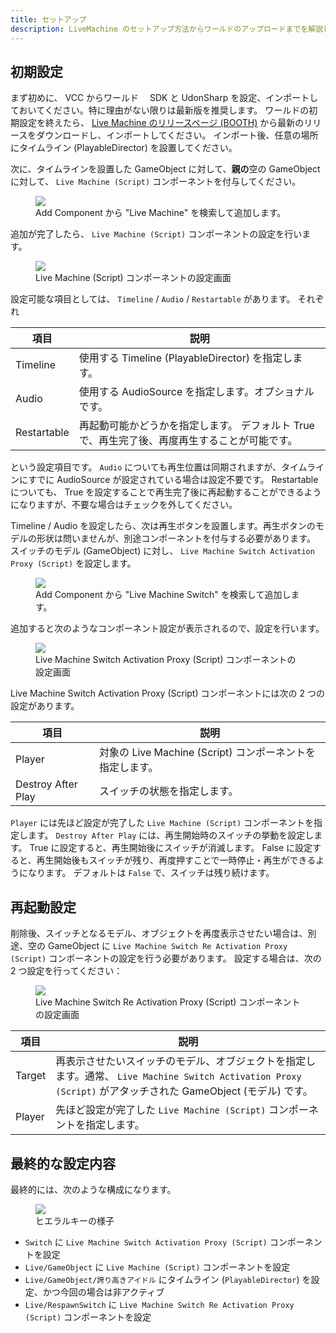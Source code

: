```yaml
---
title: セットアップ
description: LiveMachine のセットアップ方法からワールドのアップロードまでを解説します
---
```


## 初期設定

まず初めに、 VCC からワールド　 SDK と UdonSharp を設定、インポートしておいてください。特に理由がない限りは最新版を推奨します。
ワールドの初期設定を終えたら、 [Live Machine のリリースページ (BOOTH)](https://natsuneko-vrc.booth.pm/items/7351923) から最新のリリースをダウンロードし、インポートしてください。
インポート後、任意の場所にタイムライン (PlayableDirector) を設置してください。

次に、タイムラインを設置した GameObject に対して、**親の**空の GameObject に対して、 `Live Machine (Script)` コンポーネントを付与してください。

<figure>
  <img src="https://images.natsuneko.com/3a9106aee25893f55f56614ee5210af135aa6dc0fa64ba7134e2ae9615d79c2a.png" />
  <figcaption>Add Component から "Live Machine" を検索して追加します。</figcaption>
</figure>

追加が完了したら、 `Live Machine (Script)` コンポーネントの設定を行います。

<figure>
  <img src="https://images.natsuneko.com/f27d394e4666006651fe378e4dfff302f134dd1be66861f1b4ba0921d6623d11.png" />
  <figcaption>Live Machine (Script) コンポーネントの設定画面</figcaption>
</figure>

設定可能な項目としては、 `Timeline` / `Audio` / `Restartable` があります。
それぞれ

| 項目        | 説明                                                                                          |
| ----------- | --------------------------------------------------------------------------------------------- |
| Timeline    | 使用する Timeline (PlayableDirector) を指定します。                                           |
| Audio       | 使用する AudioSource を指定します。オプショナルです。                                         |
| Restartable | 再起動可能かどうかを指定します。 デフォルト True で、再生完了後、再度再生することが可能です。 |

という設定項目です。 `Audio` についても再生位置は同期されますが、タイムラインにすでに AudioSource が設定されている場合は設定不要です。
Restartable についても、 True を設定することで再生完了後に再起動することができるようになりますが、不要な場合はチェックを外してください。

Timeline / Audio を設定したら、次は再生ボタンを設置します。再生ボタンのモデルの形状は問いませんが、別途コンポーネントを付与する必要があります。
スイッチのモデル (GameObject) に対し、 `Live Machine Switch Activation Proxy (Script)` を設定します。

<figure>
  <img src="https://images.natsuneko.com/ea228c9d4ab929b6ffe32606fec4821d6fb748feed173dd7d4f8e0b69a33fb56.png" />
  <figcaption>Add Component から "Live Machine Switch" を検索して追加します。</figcaption>
</figure>

追加すると次のようなコンポーネント設定が表示されるので、設定を行います。

<figure>
  <img src="https://images.natsuneko.com/203c2f3af8e067e1c5d84fb9e6c985254c8a928ea12e1a289e826e3bfe1b0773.png" />
  <figcaption>Live Machine Switch Activation Proxy (Script) コンポーネントの設定画面</figcaption>
</figure>

Live Machine Switch Activation Proxy (Script) コンポーネントには次の 2 つの設定があります。

| 項目               | 説明                                                      |
| ------------------ | --------------------------------------------------------- |
| Player             | 対象の Live Machine (Script) コンポーネントを指定します。 |
| Destroy After Play | スイッチの状態を指定します。                              |

`Player` には先ほど設定が完了した `Live Machine (Script)` コンポーネントを指定します。
`Destroy After Play` には、再生開始時のスイッチの挙動を設定します。 True に設定すると、再生開始後にスイッチが消滅します。 False に設定すると、再生開始後もスイッチが残り、再度押すことで一時停止・再生ができるようになります。
デフォルトは `False` で、スイッチは残り続けます。

## 再起動設定

削除後、スイッチとなるモデル、オブジェクトを再度表示させたい場合は、別途、空の GameObject に `Live Machine Switch Re Activation Proxy (Script)` コンポーネントの設定を行う必要があります。
設定する場合は、次の 2 つ設定を行ってください：

<figure>
  <img src="https://images.natsuneko.com/a32a4cb1b5589190cf5e5779470c9ecabf10ca847a0a52a7e0a31672e78221bc.png" />
  <figcaption>Live Machine Switch Re Activation Proxy (Script) コンポーネントの設定画面</figcaption>
</figure>

| 項目   | 説明                                                                                                                                                         |
| ------ | ------------------------------------------------------------------------------------------------------------------------------------------------------------ |
| Target | 再表示させたいスイッチのモデル、オブジェクトを指定します。通常、 `Live Machine Switch Activation Proxy (Script)` がアタッチされた GameObject (モデル) です。 |
| Player | 先ほど設定が完了した `Live Machine (Script)` コンポーネントを指定します。                                                                                    |

## 最終的な設定内容

最終的には、次のような構成になります。

<figure>
  <img src="https://images.natsuneko.com/8a87a32f8d71e40b0880e14c210afd666c30831180fb6c4c111e66eb5e74cd21.png" />
  <figcaption>ヒエラルキーの様子</figcaption>
</figure>

- `Switch` に `Live Machine Switch Activation Proxy (Script)` コンポーネントを設定
- `Live/GameObject` に `Live Machine (Script)` コンポーネントを設定
- `Live/GameObject/誇り高きアイドル` にタイムライン (`PlayableDirector`) を設定、かつ今回の場合は非アクティブ
- `Live/RespawnSwitch` に `Live Machine Switch Re Activation Proxy (Script)` コンポーネントを設定
